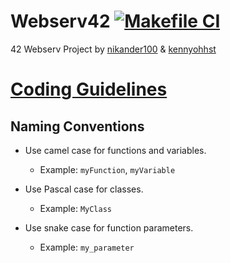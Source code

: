 # Webserv42 [![Makefile CI](https://github.com/nikander100/Webserv42/actions/workflows/makefile.yml/badge.svg)](https://github.com/nikander100/Webserv42/actions/workflows/makefile.yml)
42 Webserv Project by  [nikander100](https://github.com/nikander100) & [kennyohhst](https://github.com/kennyohhst)



# [Coding Guidelines](./docs/guidelines.md)

## Naming Conventions

- Use camel case for functions and variables.
	- Example: `myFunction`, `myVariable`

- Use Pascal case for classes.
	- Example: `MyClass`

- Use snake case for function parameters.
	- Example: `my_parameter`
